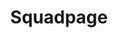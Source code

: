 ---
url: 'https://connect-your-tribe-squad-page-j6wz.onrender.com/'
title: 'Squadpage'
date: ""
description: 'Project waar ik met een team een website voor onze squad moest bouwen met Node en data uit een API.'
githubUrl: 'https://github.com/Annevd/connect-your-tribe-squad-page'
image:
    url: '../images/'
    alt: ''
tags: ["HTML", "CSS", "Javascript", "Interactive", "NodeJS"]
---
